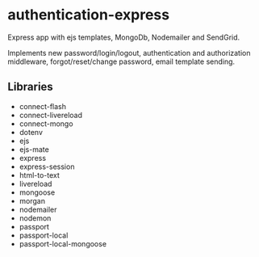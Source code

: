 # authentication-express

Express app with ejs templates, MongoDb, Nodemailer and SendGrid.

Implements new password/login/logout, authentication and authorization middleware, forgot/reset/change password, email template sending.

## Libraries

-   connect-flash
-   connect-livereload
-   connect-mongo
-   dotenv
-   ejs
-   ejs-mate
-   express
-   express-session
-   html-to-text
-   livereload
-   mongoose
-   morgan
-   nodemailer
-   nodemon
-   passport
-   passport-local
-   passport-local-mongoose
